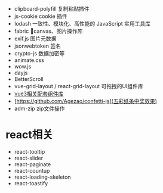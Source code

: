 - clipboard-polyfill 复制粘贴插件
- js-cookie cookie 插件
- lodash 一致性、模块化、高性能的 JavaScript 实用工具库
- fabric canvas、图片操作库
- exif.js 图片元数据
- jsonwebtoken 签名
- crypto-js 数据加密等
- animate.css
- wow.js
- dayjs
- BetterScroll
- vue-grid-layout / react-grid-layout 可拖拽的UI组件库
- [vue3相关配套组件库](https://hu-snail.github.io/vue3-resource/platform/introduction.html)
- [https://github.com/Agezao/confetti-js](五彩纸条中奖效果)
- adm-zip zip文件操作


# react相关

- react-tooltip
- react-slider
- react-paginate
- react-countup
- react-loading-skeleton
- react-toastify
